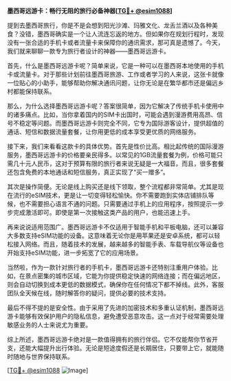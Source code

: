**墨西哥远游卡：畅行无阻的旅行必备神器[[TG💪+ @esim1088](https://t.me/s/esim1088)]**

提到去墨西哥旅行，你是不是会想到阳光沙滩、玛雅文化、龙舌兰酒以及各种美食？没错，墨西哥确实是一个让人流连忘返的地方。但如果你在规划行程时，发现没有一张合适的手机卡或者流量卡来保障你的通讯需求，那可真是遗憾了。今天，我们就来聊聊一款专为旅行者设计的神器——墨西哥远游卡。

首先，什么是墨西哥远游卡呢？简单来说，它是一种可以在墨西哥本地使用的手机卡或流量卡。对于那些计划前往墨西哥旅游、工作或者学习的人来说，这张卡就像一位贴心的小助手，能够帮助你解决通讯问题，让你无论是在繁华都市还是偏远乡村都能保持联系。

那么，为什么选择墨西哥远游卡呢？答案很简单，因为它解决了传统手机卡使用中的诸多痛点。比如，当你拿着国内的SIM卡出国时，可能会遇到漫游费用高昂、信号不稳定等问题。而墨西哥远游卡则完全不同，它专为国际游客设计，提供超值的通话、短信和数据流量套餐，让你用更低的成本享受更优质的网络服务。

接下来，我们来看看这款卡的具体优势。首先是性价比高。相比起传统的国际漫游服务，墨西哥远游卡的价格要亲民得多。以常见的1GB流量套餐为例，价格可能只需几十元人民币，这对于预算有限的旅行者来说无疑是一大福音。而且，很多套餐还包含免费的本地通话和短信服务，真正实现了“买一赠多”。

其次是操作简便。无论是线上购买还是线下领取，整个流程都非常简单。尤其是现在流行的eSIM技术，更是让一切变得轻松愉快。你不需要跑到实体店铺排队等候，也不需要担心语言不通的问题。只需要通过手机上的应用程序，按照提示一步步完成激活即可。即使是第一次接触这类产品的用户，也能迅速上手。

再来说说适用范围广。墨西哥远游卡不仅适用于智能手机和平板电脑，还可以兼容大多数支持eSIM功能的设备。这意味着无论你是用苹果还是安卓系统，都可以轻松接入网络。而且，随着技术的发展，越来越多的智能手表、车载导航仪等设备也开始支持eSIM功能，进一步拓宽了它的应用场景。

当然啦，作为一款针对旅行者的手机卡，墨西哥远游卡还特别注重用户体验。比如，在景点密集的城市区域，它能为你提供稳定快速的网络连接；而在偏远地区，则会自动切换到成本更低的数据模式，确保你在任何情况下都不掉线。此外，客服团队全天候在线，随时解答你的疑问，提供必要的技术支持。

最后不得不提的是安全性。由于采用了先进的加密技术和多重认证机制，墨西哥远游卡能够有效保护用户的隐私信息，避免遭受恶意攻击。这一点对于经常需要处理敏感业务的人士来说尤为重要。

综上所述，墨西哥远游卡绝对是一款值得拥有的旅行伴侣。它不仅能帮你节省开支，还能大幅提升出行体验。无论是短途度假还是长期居住，只要带上它，就能随时随地与世界保持联系。

[[TG💪+ @esim1088](https://t.me/s/esim1088) ![Image](https://i.postimg.cc/4NQfJmqS/Snipaste-2025-05-13-00-14-12.png)]